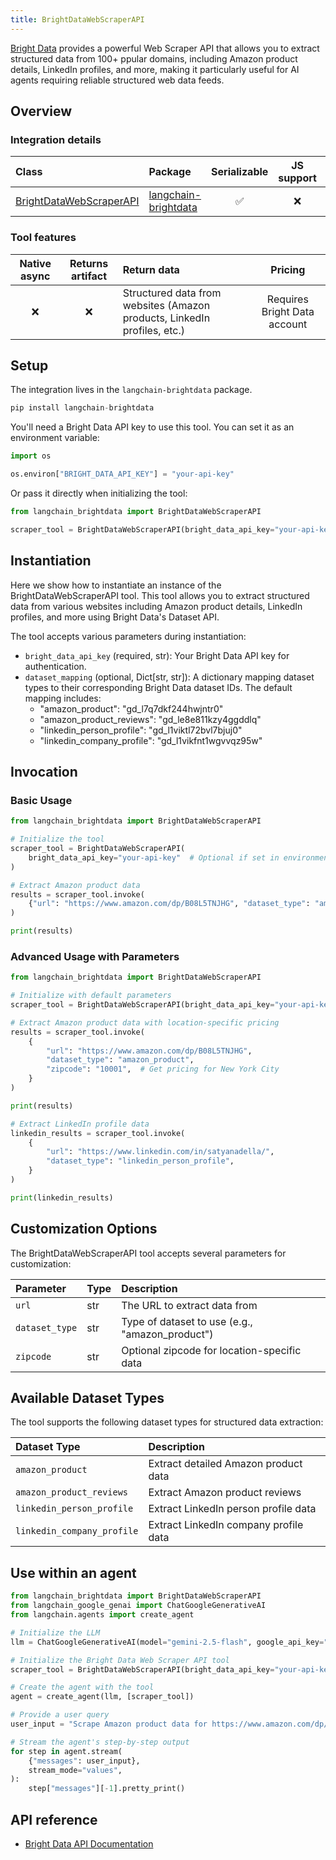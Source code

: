 ```yaml
---
title: BrightDataWebScraperAPI
---
```


[Bright Data](https://brightdata.com/) provides a powerful Web Scraper API that allows you to extract structured data from 100+ ppular domains, including Amazon product details, LinkedIn profiles, and more, making it particularly useful for AI agents requiring reliable structured web data feeds.

## Overview

### Integration details

|Class|Package|Serializable|JS support|Package latest|
|:--|:--|:-:|:-:|:-:|
|[BrightDataWebScraperAPI](https://pypi.org/project/langchain-brightdata/)|[langchain-brightdata](https://pypi.org/project/langchain-brightdata/)|✅|❌|![PyPI - Version](https://img.shields.io/pypi/v/langchain-brightdata?style=flat-square&label=%20)|

### Tool features

|Native async|Returns artifact|Return data|Pricing|
|:-:|:-:|:--|:-:|
|❌|❌|Structured data from websites (Amazon products, LinkedIn profiles, etc.)|Requires Bright Data account|

## Setup

The integration lives in the `langchain-brightdata` package.

```python
pip install langchain-brightdata
```

You'll need a Bright Data API key to use this tool. You can set it as an environment variable:

```python
import os

os.environ["BRIGHT_DATA_API_KEY"] = "your-api-key"
```

Or pass it directly when initializing the tool:

```python
from langchain_brightdata import BrightDataWebScraperAPI

scraper_tool = BrightDataWebScraperAPI(bright_data_api_key="your-api-key")
```

## Instantiation

Here we show how to instantiate an instance of the BrightDataWebScraperAPI tool. This tool allows you to extract structured data from various websites including Amazon product details, LinkedIn profiles, and more using Bright Data's Dataset API.

The tool accepts various parameters during instantiation:

- `bright_data_api_key` (required, str): Your Bright Data API key for authentication.
- `dataset_mapping` (optional, Dict[str, str]): A dictionary mapping dataset types to their corresponding Bright Data dataset IDs. The default mapping includes:
  - "amazon_product": "gd_l7q7dkf244hwjntr0"
  - "amazon_product_reviews": "gd_le8e811kzy4ggddlq"
  - "linkedin_person_profile": "gd_l1viktl72bvl7bjuj0"
  - "linkedin_company_profile": "gd_l1vikfnt1wgvvqz95w"

## Invocation

### Basic Usage

```python
from langchain_brightdata import BrightDataWebScraperAPI

# Initialize the tool
scraper_tool = BrightDataWebScraperAPI(
    bright_data_api_key="your-api-key"  # Optional if set in environment variables
)

# Extract Amazon product data
results = scraper_tool.invoke(
    {"url": "https://www.amazon.com/dp/B08L5TNJHG", "dataset_type": "amazon_product"}
)

print(results)
```

### Advanced Usage with Parameters

```python
from langchain_brightdata import BrightDataWebScraperAPI

# Initialize with default parameters
scraper_tool = BrightDataWebScraperAPI(bright_data_api_key="your-api-key")

# Extract Amazon product data with location-specific pricing
results = scraper_tool.invoke(
    {
        "url": "https://www.amazon.com/dp/B08L5TNJHG",
        "dataset_type": "amazon_product",
        "zipcode": "10001",  # Get pricing for New York City
    }
)

print(results)

# Extract LinkedIn profile data
linkedin_results = scraper_tool.invoke(
    {
        "url": "https://www.linkedin.com/in/satyanadella/",
        "dataset_type": "linkedin_person_profile",
    }
)

print(linkedin_results)
```

## Customization Options

The BrightDataWebScraperAPI tool accepts several parameters for customization:

|Parameter|Type|Description|
|:--|:--|:--|
|`url`|str|The URL to extract data from|
|`dataset_type`|str|Type of dataset to use (e.g., "amazon_product")|
|`zipcode`|str|Optional zipcode for location-specific data|

## Available Dataset Types

The tool supports the following dataset types for structured data extraction:

|Dataset Type|Description|
|:--|:--|
|`amazon_product`|Extract detailed Amazon product data|
|`amazon_product_reviews`|Extract Amazon product reviews|
|`linkedin_person_profile`|Extract LinkedIn person profile data|
|`linkedin_company_profile`|Extract LinkedIn company profile data|

## Use within an agent

```python
from langchain_brightdata import BrightDataWebScraperAPI
from langchain_google_genai import ChatGoogleGenerativeAI
from langchain.agents import create_agent

# Initialize the LLM
llm = ChatGoogleGenerativeAI(model="gemini-2.5-flash", google_api_key="your-api-key")

# Initialize the Bright Data Web Scraper API tool
scraper_tool = BrightDataWebScraperAPI(bright_data_api_key="your-api-key")

# Create the agent with the tool
agent = create_agent(llm, [scraper_tool])

# Provide a user query
user_input = "Scrape Amazon product data for https://www.amazon.com/dp/B0D2Q9397Y?th=1 in New York (zipcode 10001)."

# Stream the agent's step-by-step output
for step in agent.stream(
    {"messages": user_input},
    stream_mode="values",
):
    step["messages"][-1].pretty_print()
```

## API reference

- [Bright Data API Documentation](https://docs.brightdata.com/scraping-automation/web-scraper-api/overview)
